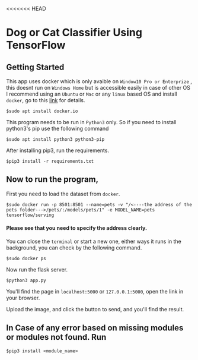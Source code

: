 <<<<<<< HEAD
# Dog or Cat Classifier Using TensorFlow

## Getting Started

This app uses docker which is only avaible on `Window10 Pro or Enterprize` , this doesnt run on `Windows Home`  but is accessible easily in case of other OS
I recommend using an `Ubuntu` or `Mac` or any `linux` based OS and install `docker`, go to this [link](https://docs.docker.com/get-docker/) for details.
    
    $sudo apt install docker.io

This program needs to be run in `Python3` only. So if you need to install python3's pip use the following command

    $sudo apt install python3 python3-pip

After installing pip3, run the requirements.

    $pip3 install -r requirements.txt

## Now to run the program,

First you need to load the dataset from `docker`.

    $sudo docker run -p 8501:8501 --name=pets -v "/<----the address of the pets folder--->/pets/:/models/pets/1" -e MODEL_NAME=pets tensorflow/serving

#### Please see that you need to specify the address clearly.

You can close the `terminal` or start a new one, either ways it runs in the background, you can check by the following command.

    $sudo docker ps

Now run the flask server.

    $python3 app.py

You'll find the page in `localhost:5000` or `127.0.0.1:5000`, open the link in your browser.

Upload the image, and click the button to send, and you'll find the result.

## In Case of any error based on missing modules or modules not found. Run 

    $pip3 install <module_name>

